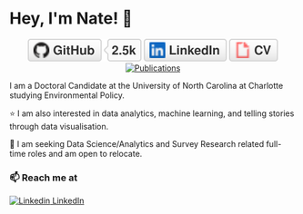 # Hey, I'm Nate! 👋

<p align="center">
	<a href="https://github.com/Nate9309"><img src="img/github.svg" alt="GitHub"></a>
	<a href="https://www.linkedin.com/in/nathanduma/"><img src="img/linkedin.svg" alt="LinkedIn"></a>
	<a href="https://terrytangyuan.github.io/cv.html"><img src="img/cv.svg" alt="Curriculum Vitae"></a>
	<a href="https://scholar.google.com/citations?user=Pu9esBsAAAAJ&hl=en"><img src="img/citations.svg" alt="Publications"></a>
</p>



I am a Doctoral Candidate at the University of North Carolina at Charlotte studying Environmental Policy.

⭐ I am also interested in data analytics, machine learning, and telling stories through data visualisation.

💼 I am seeking Data Science/Analytics and Survey Research related full-time roles and am open to relocate.

### 📫 Reach me at 


[![Linkedin](https://i.stack.imgur.com/gVE0j.png) LinkedIn](https://www.linkedin.com/in/nathanduma/)
